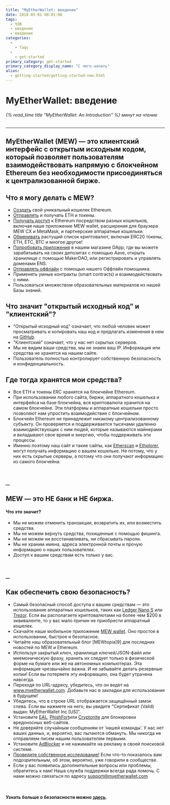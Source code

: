 ```yaml
---
title: "MyEtherWallet: введение"
date: 2018-05-01 00:01:00
tags:
  - ЧЗВ
  - введение
  - введение
categories:
  - 
    - faqs
  - 
    - get-started
primary_category: get-started
primary_category_display_name: "С чего начать"
alias:
  - getting-started/getting-started-new.html
---
```


# __MyEtherWallet: введение__
###### {% read_time title "MyEtherWallet: An Introduction" %} минут на чтение
***

## MyEtherWallet (MEW) — это клиентский интерфейс с открытым исходным кодом, который позволяет пользователям взаимодействовать напрямую с блокчейном Ethereum без необходимости присоединяться к централизованной бирже.

## __Что я могу делать с MEW?__

* [Создать](/@@@@@@/getting-started/how-to-create-a-wallet/) свой уникальный кошелек Ethereum.
* [Отправлять](/@@@@@@/transactions/how-to-send-a-transaction/) и получать ETH и токены.
* [Получать доступ](/@@@@@@/getting-started/how-to-access-your-wallet/) к Ethereum посредством разных кошельков, включая наше приложение MEW wallet, расширения для браузера MEW CX и MetaMask, и партнерские аппаратные кошельки.
* [Обменивать](/@@@@@@/swap/swapping-via-kyber-bity-changelly/) растущий список криптовалют, включая ERC20 токены, ETH, ETC, BTC и многое другое!
* [Попробовать приложения](/@@@@@@/dapps/using_makerdao/) в нашем магазине DApp, где вы можете зарабатывать на своих депозитах с помощью Aave, открыть хранилище с помощью MakerDAO, или регистрировать и управлять доменами ENS.
* [Отправлять оффлайн](/@@@@@@/offline/using-mew-offline/) с помощью нашего Оффлайн помощника.
* Применять умные контракты (smart contracts) и взаимодействовать с ними.
* Пользоваться множеством образовательных материалов из нашей Базы знаний.

## __Что значит "открытый исходный код" и "клиентский"?__

* "Открытый исходный код" означает, что любой человек может просматривать и копировать наш код и предлагать изменения в нем на [GitHub](https://github.com/MyEtherWallet).
* "Клиентский" означает, что у нас нет скрытых серверов.
* Мы не видим ваши средства, мы не знаем ваш IP. Информация или средства не хранятся на нашем сайте.
* Пользователь полностью контролирует собственную безопасность и конфиденциальность.

## __Где тогда хранятся мои средства?__

* Все ETH и токены ERC хранятся на блокчейне Ethereum.
* При использовании любого сайта, биржи, аппаратного кошелька и интерфейса на базе блокчейна, вся криптовалюта хранится на самом блокчейне. Эти платформы и аппаратные кошельки просто позволяют нам упростить взаимодействие с блокчейном.
* Блокчейн Ethereum не принадлежит никакому централизованному субъекту. Он проверяется и поддерживается тысячами удаленно взаимодействующих с ним людей, которые называются майнерами и вкладывают свое время и энергию, чтобы поддерживать эти процессы.
* Именно поэтому наш сайт и такие сайты, как [Etherscan](https://etherscan.io/) и [Ethplorer](https://ethplorer.io), могут получать информацию о вашем кошельке. Не потому, что у них есть скрытые серверы, а потому что они получают информацию из самого блокчейна.

<br>

##### __

## __MEW — это НЕ банк и НЕ биржа.__
#### __Что это значит?__

* Мы не можем отменить транзакции, возвратить их, или возместить средства.
* Мы не можем вернуть средства, похищенные с помощью фишинга.
* Мы не можем ни восстанавливать, ни сбрасывать пароли.
* Мы не храним имена, адреса электронной почты и прочую информацию о наших пользователях.
* Доступ к вашим средствам есть только у вас.

<br>

##### __


## __Как обеспечить свою безопасность?__

* Самый безопасный способ доступа к вашим средствам — это использование аппаратных кошельков, таких как [Ledger Nano S](https://www.ledger.com/?r=fa4b) или [Trezor](https://trezor.io/?offer_id=12&aff_id=2029). Если вы располагаете криптовалютами на более чем $200 в эквиваленте, то у вас мало причин не приобрести аппаратный кошелек.
* Скачайте наше мобильное приложение [MEW wallet](https://www.mewwallet.com/). Оно простое в использовании, быстрое и безопасное.
* Читайте наш образовательный блог [MEWtopia]9] для последних новостей по MEW и Ethereum.
* Используя закрытый ключ, хранилище ключей/JSON-файл или мнемоническую фразу, хранить их следует только в физической форме на бумаге или же на автономных компьютерах. Эта информация чрезвычайно важна. И не забывайте делать резервные копии! Если вы потеряете эту информацию, она будет утрачена навсегда.
* Переходя по URL-адресу, убедитесь, что он ведет на www.myetherwallet.com. Добавьте нас в закладки для использования в будущем!
* Убедитесь, что в строке URL отображается защищённый замок слева. Если вы нажмете на него, вы увидите "Сертификат (Valid) выдан: MyEtherWallet Inc [US]".
* Установите [EAL](https://chrome.google.com/webstore/detail/etheraddresslookup/pdknmigbbbhmllnmgdfalmedcmcefdfn), [PhishFort](https://chrome.google.com/webstore/detail/phishfort-protect/bdiohckpogchppdldbckcdjlklanhkfc)или [Cryptonite](https://chrome.google.com/webstore/detail/cryptonite-by-metacert/keghdcpemohlojlglbiegihkljkgnige) для блокировки вредоносных веб-сайтов.
* Не доверяйте случайным сообщениям от ‘нашей команды’. У нас нет ваших данных, и, вероятно, вас пытаются обмануть. Мы никогда не отправляем писем нашим пользователям первыми.
* Установите [AdBlocker](https://chrome.google.com/webstore/detail/ublock-origin/cjpalhdlnbpafiamejdnhcphjbkeiagm?hl=en) и не нажимайте на рекламу в своей поисковой системе.
* [Проведите собственное исследование!](http://google.com) Если что-то показалось вам подозрительным, об этом, вероятно, уже говорили в сообществе.
* Если у вас появились дополнительные вопросы или проблемы, обратитесь к нам! Наша служба поддержки всегда рада помочь. С нами можно связаться по адресу support@myetherwallet.com

<br>

#### __Узнать больше о безопасности можно [здесь](/@@@@@@/security-and-privacy/pro-tips-how-to-avoid-phishing-scams/).__